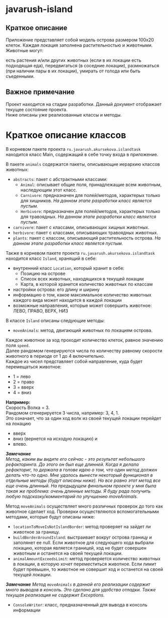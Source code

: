 # javarush-island  

## Краткое описание  

Приложение представляет собой модель острова размером 100х20 клеток. 
Каждая локация заполнена растительностью и животными. Животные могут:

есть растения и/или других животных (если в их локации есть подходящая еда),
передвигаться (в соседние локации),
размножаться (при наличии пары в их локации),
умирать от голода или быть съеденными.

## Важное примечание  

Проект находится на стадии разработки. Данный документ отображает текущее состояние проекта.  
Ниже описаны уже реализованные классы и методы.  

# Краткое описание классов

В корневом пакете проекта `ru.javarush.akursekova.islandtask` находится класс Main, содержащий в себе точку входа в приложение.  

В пакете `animals` содержатся пакеты, описывающие иерархию классов животных:

- `abstracts`: пакет с абстрактными классами: 
    - `Animal`: описывает общие поля, принадлежащие всем животным, наследующим этот класс.
    - `Carnivore`: предназначен для полей/методов, характерых только для хищников. _На данном этапе разработки класс является пустым._
    - `Herbivore`: предназначен для полей/методов, характерых только для травоядных. _На данном этапе разработки класс является пустым._
- `carnivore`: пакет с классами, описывающих хищных животных. 
- `herbivore`: пакет с классами, описывающих травоядных животных.
- `plants`: пакет с классом, описывающий растительность острова. _На данном этапе разработки класс является пустым._

Также в корневом пакете проекта `ru.javarush.akursekova.islandtask` находится класс `Island`, хранящий в себе:
- внутренний класс `Location`, который хранит в себе:
  - Позицию на острове
  - Список всех животных, находящихся в текущей локации
  - Карта, в которой хранится количество животных по классам
- настройки острова: его длину и ширину
- информацию о том, какое максимальное количество животных каждого вида может находится в каждой локации
- возможные направления, которые может совершить животное: ЛЕВО, ПРАВО, ВЕРХ, НИЗ

В классе `Island` описаны следующие методы: 
- `moveAnimals`: метод, двигающий животных по локациям острова.  

Каждое животное за ход проходит количество клеток, равное значению поля `speed`.  
Далее рандомом генерируются числа по количеству равному скорости животного в периоде от 1 до 4 включительно.  
Каждое из чисел представляет собой направление, куда будет перемещаться животное: 
- 1 = лево
- 2 = право
- 3 = вверх
- 4 = вниз  

**Например:**  
Скорость Волка = 3.  
Рандомом сгенерируется 3 числа, например: 3, 4, 1.  
Это означает, что за один ход волк из своей текущей локации перейдет на локацию 
- вверх
- вниз (вернется на исходую локацию) и 
- влево.

***Замечание***  
_Метод, каким вы видите его сейчас - это результат небольшого рефакторинга._
_До этого он был еще длинней. Когда я делала рефакториг, то держала в голове идею о том, что один метод должен делать что-то одно. Мне удалось вынести некоторый функционал в отдельные методы (будут описаны ниже)._
_Но все равно этот метод все еще очень длинный. На предыдущем финальном проекте у мня была такая же проблема: очень длинные методы. Я буду рада получить любую подсказку/комментарий по улучшению moveAnimals._

Метод `moveAnimals` осуществляет много различных проверок до того как животное сделает ход. 
Проверки осуществляются вспомогательными методами, которые будут описаны ниже: 

- `locationToMoveIsNotIslandBorder`: метод проверяет на зайдет ли животное за границу.
- `buildBorderAroundIsland`: выстраивает вокруг острова границу и заполянет ее null. Если животное для следующего хода выбрали локацию, которая является границей, ход не будет совершен животным и останется на своей текущей локации.
- `animalAmountExceedsLimit`: метод проверяется количество животных в локации, в которую хочет переместиться животное. Если лимит будет превышен, то животное не совершит ход и останется на своей текущей локации. 

***Замечание***
_Метод `moveAnimals` в данной его реализации содержит много выводов в консоль. Это сделано для удобства отладки._
_Также текущая реализация не содержит Exceptions._



- `ConsoleWriter`: класс, предназначенный для вывода в консоль информации
